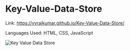 # Key-Value-Data-Store
Link: https://yvrajkumar.github.io/Key-Value-Data-Store/

Languages Used: HTML, CSS, JavaScript

![Key Value Data Store](https://user-images.githubusercontent.com/51850229/103436669-60c5e080-4c44-11eb-9757-5edc5c59531e.PNG)
